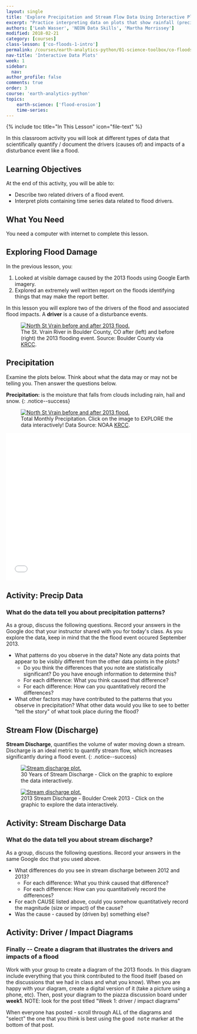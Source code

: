 ```yaml
---
layout: single
title: 'Explore Precipitation and Stream Flow Data Using Interactive Plots: The 2013 Colorado Floods'
excerpt: "Practice interpreting data on plots that show rainfall (precipitation) and stream flow (discharge) as it changes over time."
authors: ['Leah Wasser', 'NEON Data Skills', 'Martha Morrissey']
modified: 2018-02-21
category: [courses]
class-lesson: ['co-floods-1-intro']
permalink: /courses/earth-analytics-python/01-science-toolbox/co-floods-data-example-python/precip-discharge/
nav-title: 'Interactive Data Plots'
week: 1
sidebar:
  nav:
author_profile: false
comments: true
order: 3
course: 'earth-analytics-python' 
topics: 
    earth-science: ['flood-erosion']
    time-series:    
---
```

{% include toc title="In This Lesson" icon="file-text" %}

In this classroom activity you will look at different types of data
that scientifically quantify / document the drivers (causes of) and impacts of
a disturbance event like a flood.

<div class='notice--success' markdown="1">

## <i class="fa fa-graduation-cap" aria-hidden="true"></i> Learning Objectives
At the end of this activity, you will be able to:

* Describe two related drivers of a flood event.
* Interpret plots containing time series data related to flood drivers.


## <i class="fa fa-check-square-o fa-2" aria-hidden="true"></i> What You Need

You need a computer with internet to complete this lesson.

</div>

## Exploring Flood Damage

In the previous lesson, you:

1. Looked at visible damage caused by the 2013 floods using Google Earth imagery.
2. Explored an extremely well written report on the floods identifying things that may make the report better.

In this lesson you will explore two of the  drivers of the flood and
associated flood impacts. A **driver** is a cause of a disturbance events.

<figure>
 <a href="{{ site.url }}/images/courses/earth-analytics-python/python-interface/N_St_Vrain_before_after_CreditBoulderCo.png">
 <img src="{{ site.url }}/images/courses/earth-analytics-python/python-interface/N_St_Vrain_before_after_CreditBoulderCo.png" alt="North St Vrain before and after 2013 flood."></a>
 <figcaption> The St. Vrain River in Boulder County, CO after (left) and before
 (right) the 2013 flooding event.  Source: Boulder County via <a href="http://krcc.org/post/post-flood-planning-boulder-county" target="_blank"> KRCC</a>.
 </figcaption>
</figure>


## Precipitation

Examine the plots below. Think about what the data may or may not be telling you.
Then answer the questions below.

<i class="fa fa-star"></i> **Precipitation:** is the moisture that
falls from clouds including rain, hail and snow.
{: .notice--success}

<figure>
 <a href="https://plot.ly/~NEONDataSkills/6/total-monthly-precipitation-boulder-co-station/" target="_blank">
 <img src="{{ site.url }}/images/courses/earth-analytics-python/python-interface/N_St_Vrain_before_after_CreditBoulderCo.png" alt="North St Vrain before and after 2013 flood."></a>
 <figcaption> Total Monthly Precipitation. Click on the image to EXPLORE the data interactively! Data Source: NOAA <a href="http://krcc.org/post/post-flood-planning-boulder-county" target="_blank"> KRCC</a>.
 </figcaption>
</figure>

<iframe width="100%" height="400" frameborder="0" scrolling="no" src="//plot.ly/~leahawasser/161.embed"></iframe>

<div class="notice--warning" markdown="1">

## <i class="fa fa-pencil-square-o" aria-hidden="true"></i> Activity: Precip Data

### What do the data tell you about precipitation patterns?

As a group, discuss the following questions. Record your answers in the
Google doc that your instructor shared with you for today's class. As
you explore the data, keep in mind that the the flood event occured September 2013.


* What patterns do you observe in the data? Note any data points that appear to be visibly different from the other data points in the plots?
  * Do you think the differences that you note are statistically significant? Do you have enough information to determine this?
  * For each difference: What you think caused that difference?
  * For each difference: How can you quantitatively record the differences?
* What other factors may have contributed to the patterns that you observe in precipitation? What other data would you like to see to better "tell the story" of what took place during the flood?
</div>


## Stream Flow (Discharge)

<i class="fa fa-star"></i> **Stream Discharge**, quantifies the volume of water
moving down a stream. Discharge is an ideal metric to quantify stream flow, which
increases significantly during a flood event.
{: .notice--success}


<figure>
 <a href="https://plot.ly/~leahawasser/166/stream-discharge-boulder-creek-2013/">
 <img src="{{ site.url }}/images/courses/earth-analytics-python/python-interface/stream-discharge-166.png" alt="Stream discharge plot."></a>
 <figcaption> 30 Years of Stream Discharge - Click on the graphic to
 explore the data interactively.
 </figcaption>
</figure>

<figure>
 <a href="https://plot.ly/~leahawasser/150/stream-discharge-boulder-creek-2013/">
 <img src="{{ site.url }}/images/courses/earth-analytics-python/python-interface/stream-discharge-150.png" alt="Stream discharge plot."></a>
 <figcaption> 2013 Stream Discharge - Boulder Creek 2013 - Click on the graphic to
 explore the data interactively.
 </figcaption>
</figure>

<div class="notice--warning" markdown="1">

## <i class="fa fa-pencil-square-o" aria-hidden="true"></i> Activity: Stream Discharge Data

### What do the data tell you about stream discharge?

As a group, discuss the following questions. Record your answers in the
same Google doc that you used above.

* What differences do you see in stream discharge between 2012 and 2013?
  * For each difference: What you think caused that difference?
  * For each difference: How can you quantitatively record the differences?
* For each CAUSE listed above, could you somehow quantitatively record the magnitude (size or impact) of the cause?
* Was the cause - caused by (driven by) something else?


</div>


<div class="notice--warning" markdown="1">

## <i class="fa fa-pencil-square-o" aria-hidden="true"></i> Activity: Driver / Impact Diagrams

### Finally -- Create a diagram that illustrates the drivers and impacts of a flood

Work with your group to create a diagram of the 2013 floods. In this diagram include
everything that you think contributed to the flood itself (based on the discussions
that we had in class and what you know). When you are happy with your diagram,
create a digital version of it (take a picture using a phone, etc). Then, post your diagram to the piazza discussion board under **week1**. NOTE: look for the post titled "Week 1: driver / impact diagrams"

When everyone has posted - scroll through ALL of the diagrams and "select" the one that you think is best using the <kbd>good note</kbd> marker at the bottom of that post.

</div>

